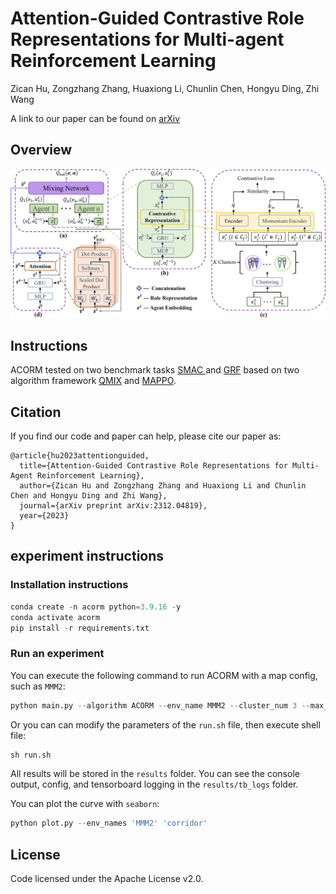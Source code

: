 # **Attention-Guided Contrastive Role Representations for Multi-agent Reinforcement Learning**

Zican Hu, Zongzhang Zhang, Huaxiong Li, Chunlin Chen, Hongyu Ding, Zhi Wang

A link to our paper can be found on [arXiv](https://arxiv.org/abs/2312.04819)

## **Overview**

![ACORM_QMIX](./ACORM_QMIX.jpg)

## **Instructions**

ACORM tested on two benchmark tasks [SMAC ](https://github.com/oxwhirl/smac) and [GRF](https://github.com/google-research/football) based on two algorithm framework [QMIX](https://arxiv.org/abs/1803.11485) and [MAPPO](https://arxiv.org/abs/2103.01955).

## **Citation**

If you find our code and paper can help, please cite our paper as:
```
@article{hu2023attentionguided,
  title={Attention-Guided Contrastive Role Representations for Multi-Agent Reinforcement Learning},
  author={Zican Hu and Zongzhang Zhang and Huaxiong Li and Chunlin Chen and Hongyu Ding and Zhi Wang},
  journal={arXiv preprint arXiv:2312.04819},
  year={2023}
}
```
## **experiment instructions**

### **Installation instructions**

```python
conda create -n acorm python=3.9.16 -y
conda activate acorm
pip install -r requirements.txt
```

### Run an experiment

You can execute the following command to run ACORM with a map config, such as `MMM2`:

```python
python main.py --algorithm ACORM --env_name MMM2 --cluster_num 3 --max_train_steps 3050000
```

Or you can  can modify the parameters of the `run.sh` file, then execute shell file:

```python
sh run.sh
```

All results will be stored in the `results` folder. You can see the console output, config, and tensorboard logging in the `results/tb_logs` folder.

You can plot the curve with `seaborn`:

```python
python plot.py --env_names 'MMM2' 'corridor'
```

## License

Code licensed under the Apache License v2.0.


